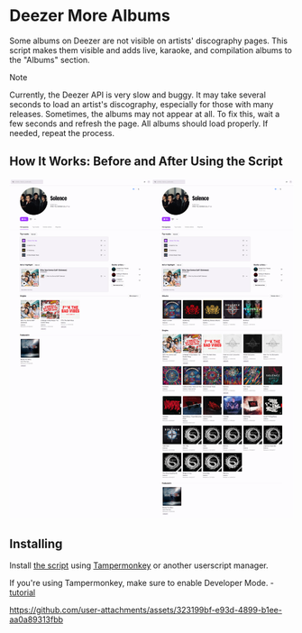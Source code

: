 # Deezer More Albums

Some albums on Deezer are not visible on artists' discography pages. This script makes them visible and adds live, karaoke, and compilation albums to the "Albums" section.

> [!NOTE]
> Currently, the Deezer API is very slow and buggy. It may take several seconds to load an artist's discography, especially for those with many releases. Sometimes, the albums may not appear at all. To fix this, wait a few seconds and refresh the page. All albums should load properly. If needed, repeat the process.

## How It Works: Before and After Using the Script

![](before-after.png)

## Installing

Install [the script](https://github.com/pawllo01/deezer-more-albums/raw/master/deezer-more-albums.user.js) using [Tampermonkey](https://chromewebstore.google.com/detail/tampermonkey/dhdgffkkebhmkfjojejmpbldmpobfkfo) or another userscript manager.

If you're using Tampermonkey, make sure to enable Developer Mode. - [tutorial](https://www.tampermonkey.net/faq.php?locale=en#Q209)

https://github.com/user-attachments/assets/323199bf-e93d-4899-b1ee-aa0a89313fbb
